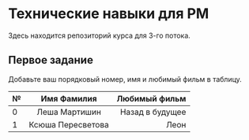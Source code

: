 # Технические навыки для PM
Здесь находится репозиторий курса для 3-го потока. 

## Первое задание

Добавьте ваш порядковый номер, имя и любимый фильм в таблицу.

| № | Имя Фамилия      | Любимый фильм                          |
| - |:----------------:| --------------------------------------:|
| 0 | Леша Мартишин    | Назад в будущее                        |
| 1 | Ксюша Пересветова| Леон                                   |
